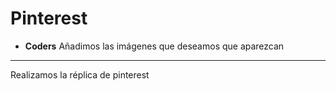# Pinterest

* **Coders**
Añadimos las imágenes que deseamos que aparezcan

***
Realizamos la réplica de pinterest

